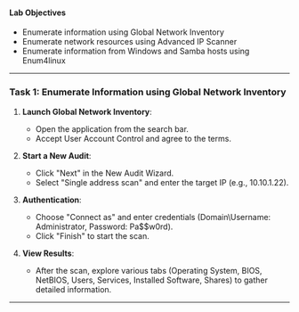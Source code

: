 #### Lab Objectives
- Enumerate information using Global Network Inventory
- Enumerate network resources using Advanced IP Scanner
- Enumerate information from Windows and Samba hosts using Enum4linux

---

### Task 1: Enumerate Information using Global Network Inventory

1. **Launch Global Network Inventory**: 
   - Open the application from the search bar.
   - Accept User Account Control and agree to the terms.

2. **Start a New Audit**:
   - Click "Next" in the New Audit Wizard.
   - Select "Single address scan" and enter the target IP (e.g., 10.10.1.22).

3. **Authentication**:
   - Choose "Connect as" and enter credentials (Domain\Username: Administrator, Password: Pa$$w0rd).
   - Click "Finish" to start the scan.

4. **View Results**:
   - After the scan, explore various tabs (Operating System, BIOS, NetBIOS, Users, Services, Installed Software, Shares) to gather detailed information.

---
